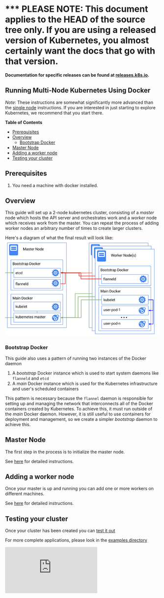 <!-- BEGIN MUNGE: UNVERSIONED_WARNING -->

<!-- BEGIN STRIP_FOR_RELEASE -->

<h1>*** PLEASE NOTE: This document applies to the HEAD of the source
tree only. If you are using a released version of Kubernetes, you almost
certainly want the docs that go with that version.</h1>

<strong>Documentation for specific releases can be found at
[releases.k8s.io](http://releases.k8s.io).</strong>

<!-- END STRIP_FOR_RELEASE -->

<!-- END MUNGE: UNVERSIONED_WARNING -->
Running Multi-Node Kubernetes Using Docker
------------------------------------------

_Note_:
These instructions are somewhat significantly more advanced than the [single node](docker.md) instructions.  If you are
interested in just starting to explore Kubernetes, we recommend that you start there.

**Table of Contents**

- [Prerequisites](#prerequisites)
- [Overview](#overview)
  - [Bootstrap Docker](#bootstrap-docker)
- [Master Node](#master-node)
- [Adding a worker node](#adding-a-worker-node)
- [Testing your cluster](#testing-your-cluster)

## Prerequisites
1. You need a machine with docker installed.

## Overview
This guide will set up a 2-node kubernetes cluster, consisting of a _master_ node which hosts the API server and orchestrates work
and a _worker_ node which receives work from the master.  You can repeat the process of adding worker nodes an arbitrary number of
times to create larger clusters.

Here's a diagram of what the final result will look like:
![Kubernetes Single Node on Docker](k8s-docker.png)

### Bootstrap Docker
This guide also uses a pattern of running two instances of the Docker daemon
   1) A _bootstrap_ Docker instance which is used to start system daemons like ```flanneld``` and ```etcd```
   2) A _main_ Docker instance which is used for the Kubernetes infrastructure and user's scheduled containers

This pattern is necessary because the ```flannel``` daemon is responsible for setting up and managing the network that interconnects
all of the Docker containers created by Kubernetes.  To achieve this, it must run outside of the _main_ Docker daemon.  However,
it is still useful to use containers for deployment and management, so we create a simpler _bootstrap_ daemon to achieve this.

## Master Node
The first step in the process is to initialize the master node.

See [here](docker-multinode/master.md) for detailed instructions.

## Adding a worker node

Once your master is up and running you can add one or more workers on different machines.

See [here](docker-multinode/worker.md) for detailed instructions.

## Testing your cluster

Once your cluster has been created you can [test it out](docker-multinode/testing.md)

For more complete applications, please look in the [examples directory](../../examples/)


[![Analytics](https://kubernetes-site.appspot.com/UA-36037335-10/GitHub/docs/getting-started-guides/docker-multinode.md?pixel)]()
